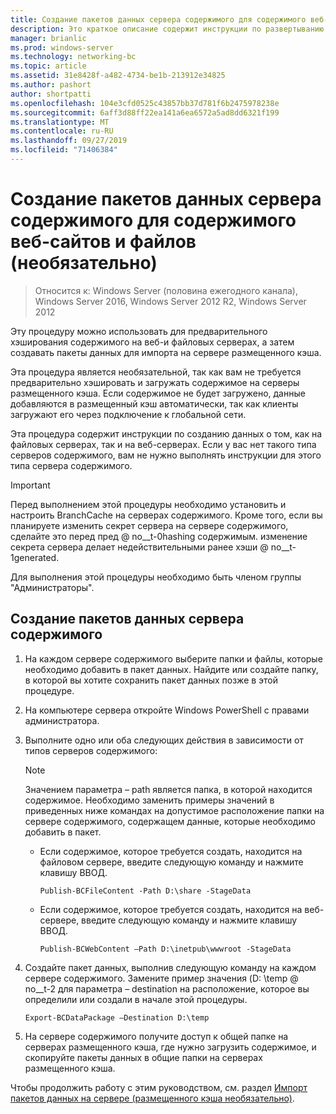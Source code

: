 ```yaml
---
title: Создание пакетов данных сервера содержимого для содержимого веб-сайтов и файлов (необязательно)
description: Это краткое описание содержит инструкции по развертыванию BranchCache в режиме размещенного кэша на компьютерах под управлением Windows Server 2016 и Windows 10.
manager: brianlic
ms.prod: windows-server
ms.technology: networking-bc
ms.topic: article
ms.assetid: 31e8428f-a482-4734-be1b-213912e34825
ms.author: pashort
author: shortpatti
ms.openlocfilehash: 104e3cfd0525c43857bb37d781f6b2475978238e
ms.sourcegitcommit: 6aff3d88ff22ea141a6ea6572a5ad8dd6321f199
ms.translationtype: MT
ms.contentlocale: ru-RU
ms.lasthandoff: 09/27/2019
ms.locfileid: "71406384"
---
```

# <a name="create-content-server-data-packages-for-web-and-file-content-optional"></a>Создание пакетов данных сервера содержимого для содержимого веб-сайтов и файлов (необязательно)

>Относится к: Windows Server (половина ежегодного канала), Windows Server 2016, Windows Server 2012 R2, Windows Server 2012

Эту процедуру можно использовать для предварительного хэширования содержимого на веб-и файловых серверах, а затем создавать пакеты данных для импорта на сервере размещенного кэша. 

Эта процедура является необязательной, так как вам не требуется предварительно хэшировать и загружать содержимое на серверы размещенного кэша. Если содержимое не будет загружено, данные добавляются в размещенный кэш автоматически, так как клиенты загружают его через подключение к глобальной сети.

Эта процедура содержит инструкции по созданию данных о том, как на файловых серверах, так и на веб-серверах. Если у вас нет такого типа серверов содержимого, вам не нужно выполнять инструкции для этого типа сервера содержимого.

>[!IMPORTANT]
>Перед выполнением этой процедуры необходимо установить и настроить BranchCache на серверах содержимого. Кроме того, если вы планируете изменить секрет сервера на сервере содержимого, сделайте это перед пред @ no__t-0hashing содержимым. изменение секрета сервера делает недействительными ранее хэши @ no__t-1generated.

Для выполнения этой процедуры необходимо быть членом группы "Администраторы".

## <a name="to-create-content-server-data-packages"></a>Создание пакетов данных сервера содержимого

1. На каждом сервере содержимого выберите папки и файлы, которые необходимо добавить в пакет данных. Найдите или создайте папку, в которой вы хотите сохранить пакет данных позже в этой процедуре.

2. На компьютере сервера откройте Windows PowerShell с правами администратора.

3. Выполните одно или оба следующих действия в зависимости от типов серверов содержимого:

    > [!NOTE]
    > Значением параметра – path является папка, в которой находится содержимое. Необходимо заменить примеры значений в приведенных ниже командах на допустимое расположение папки на сервере содержимого, содержащем данные, которые необходимо добавить в пакет.
  
    - Если содержимое, которое требуется создать, находится на файловом сервере, введите следующую команду и нажмите клавишу ВВОД.

        ```  
        Publish-BCFileContent -Path D:\share -StageData
        ```  

    -   Если содержимое, которое требуется создать, находится на веб-сервере, введите следующую команду и нажмите клавишу ВВОД.

        ```  
        Publish-BCWebContent –Path D:\inetpub\wwwroot -StageData
        ```  

4. Создайте пакет данных, выполнив следующую команду на каждом сервере содержимого. Замените пример значения \(D: \\temp @ no__t-2 для параметра – destination на расположение, которое вы определили или создали в начале этой процедуры.

    ```  
    Export-BCDataPackage –Destination D:\temp
    ```  

5. На сервере содержимого получите доступ к общей папке на серверах размещенного кэша, где нужно загрузить содержимое, и скопируйте пакеты данных в общие папки на серверах размещенного кэша.

Чтобы продолжить работу с этим руководством, см. раздел [Импорт пакетов данных на сервере &#40;размещенного кэша необязательно&#41;](9-Bc-Import-Data.md).

